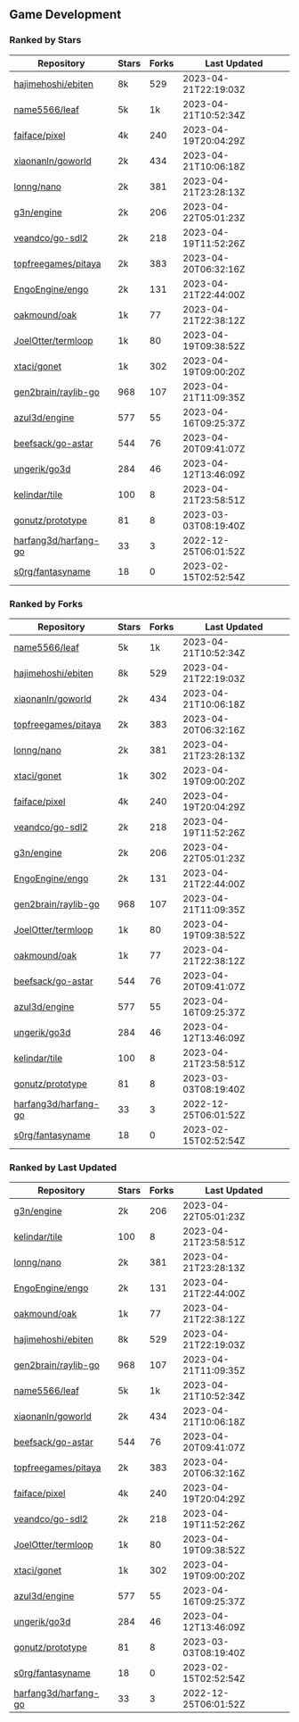 ## Game Development

### Ranked by Stars

| Repository | Stars | Forks | Last Updated |
|------------|-------|-------|--------------|
| [hajimehoshi/ebiten](https://github.com/hajimehoshi/ebiten) | 8k | 529 | 2023-04-21T22:19:03Z |
| [name5566/leaf](https://github.com/name5566/leaf) | 5k | 1k | 2023-04-21T10:52:34Z |
| [faiface/pixel](https://github.com/faiface/pixel) | 4k | 240 | 2023-04-19T20:04:29Z |
| [xiaonanln/goworld](https://github.com/xiaonanln/goworld) | 2k | 434 | 2023-04-21T10:06:18Z |
| [lonng/nano](https://github.com/lonng/nano) | 2k | 381 | 2023-04-21T23:28:13Z |
| [g3n/engine](https://github.com/g3n/engine) | 2k | 206 | 2023-04-22T05:01:23Z |
| [veandco/go-sdl2](https://github.com/veandco/go-sdl2) | 2k | 218 | 2023-04-19T11:52:26Z |
| [topfreegames/pitaya](https://github.com/topfreegames/pitaya) | 2k | 383 | 2023-04-20T06:32:16Z |
| [EngoEngine/engo](https://github.com/EngoEngine/engo) | 2k | 131 | 2023-04-21T22:44:00Z |
| [oakmound/oak](https://github.com/oakmound/oak) | 1k | 77 | 2023-04-21T22:38:12Z |
| [JoelOtter/termloop](https://github.com/JoelOtter/termloop) | 1k | 80 | 2023-04-19T09:38:52Z |
| [xtaci/gonet](https://github.com/xtaci/gonet) | 1k | 302 | 2023-04-19T09:00:20Z |
| [gen2brain/raylib-go](https://github.com/gen2brain/raylib-go) | 968 | 107 | 2023-04-21T11:09:35Z |
| [azul3d/engine](https://github.com/azul3d/engine) | 577 | 55 | 2023-04-16T09:25:37Z |
| [beefsack/go-astar](https://github.com/beefsack/go-astar) | 544 | 76 | 2023-04-20T09:41:07Z |
| [ungerik/go3d](https://github.com/ungerik/go3d) | 284 | 46 | 2023-04-12T13:46:09Z |
| [kelindar/tile](https://github.com/kelindar/tile) | 100 | 8 | 2023-04-21T23:58:51Z |
| [gonutz/prototype](https://github.com/gonutz/prototype) | 81 | 8 | 2023-03-03T08:19:40Z |
| [harfang3d/harfang-go](https://github.com/harfang3d/harfang-go) | 33 | 3 | 2022-12-25T06:01:52Z |
| [s0rg/fantasyname](https://github.com/s0rg/fantasyname) | 18 | 0 | 2023-02-15T02:52:54Z |

### Ranked by Forks

| Repository | Stars | Forks | Last Updated |
|------------|-------|-------|--------------|
| [name5566/leaf](https://github.com/name5566/leaf) | 5k | 1k | 2023-04-21T10:52:34Z |
| [hajimehoshi/ebiten](https://github.com/hajimehoshi/ebiten) | 8k | 529 | 2023-04-21T22:19:03Z |
| [xiaonanln/goworld](https://github.com/xiaonanln/goworld) | 2k | 434 | 2023-04-21T10:06:18Z |
| [topfreegames/pitaya](https://github.com/topfreegames/pitaya) | 2k | 383 | 2023-04-20T06:32:16Z |
| [lonng/nano](https://github.com/lonng/nano) | 2k | 381 | 2023-04-21T23:28:13Z |
| [xtaci/gonet](https://github.com/xtaci/gonet) | 1k | 302 | 2023-04-19T09:00:20Z |
| [faiface/pixel](https://github.com/faiface/pixel) | 4k | 240 | 2023-04-19T20:04:29Z |
| [veandco/go-sdl2](https://github.com/veandco/go-sdl2) | 2k | 218 | 2023-04-19T11:52:26Z |
| [g3n/engine](https://github.com/g3n/engine) | 2k | 206 | 2023-04-22T05:01:23Z |
| [EngoEngine/engo](https://github.com/EngoEngine/engo) | 2k | 131 | 2023-04-21T22:44:00Z |
| [gen2brain/raylib-go](https://github.com/gen2brain/raylib-go) | 968 | 107 | 2023-04-21T11:09:35Z |
| [JoelOtter/termloop](https://github.com/JoelOtter/termloop) | 1k | 80 | 2023-04-19T09:38:52Z |
| [oakmound/oak](https://github.com/oakmound/oak) | 1k | 77 | 2023-04-21T22:38:12Z |
| [beefsack/go-astar](https://github.com/beefsack/go-astar) | 544 | 76 | 2023-04-20T09:41:07Z |
| [azul3d/engine](https://github.com/azul3d/engine) | 577 | 55 | 2023-04-16T09:25:37Z |
| [ungerik/go3d](https://github.com/ungerik/go3d) | 284 | 46 | 2023-04-12T13:46:09Z |
| [kelindar/tile](https://github.com/kelindar/tile) | 100 | 8 | 2023-04-21T23:58:51Z |
| [gonutz/prototype](https://github.com/gonutz/prototype) | 81 | 8 | 2023-03-03T08:19:40Z |
| [harfang3d/harfang-go](https://github.com/harfang3d/harfang-go) | 33 | 3 | 2022-12-25T06:01:52Z |
| [s0rg/fantasyname](https://github.com/s0rg/fantasyname) | 18 | 0 | 2023-02-15T02:52:54Z |

### Ranked by Last Updated

| Repository | Stars | Forks | Last Updated |
|------------|-------|-------|--------------|
| [g3n/engine](https://github.com/g3n/engine) | 2k | 206 | 2023-04-22T05:01:23Z |
| [kelindar/tile](https://github.com/kelindar/tile) | 100 | 8 | 2023-04-21T23:58:51Z |
| [lonng/nano](https://github.com/lonng/nano) | 2k | 381 | 2023-04-21T23:28:13Z |
| [EngoEngine/engo](https://github.com/EngoEngine/engo) | 2k | 131 | 2023-04-21T22:44:00Z |
| [oakmound/oak](https://github.com/oakmound/oak) | 1k | 77 | 2023-04-21T22:38:12Z |
| [hajimehoshi/ebiten](https://github.com/hajimehoshi/ebiten) | 8k | 529 | 2023-04-21T22:19:03Z |
| [gen2brain/raylib-go](https://github.com/gen2brain/raylib-go) | 968 | 107 | 2023-04-21T11:09:35Z |
| [name5566/leaf](https://github.com/name5566/leaf) | 5k | 1k | 2023-04-21T10:52:34Z |
| [xiaonanln/goworld](https://github.com/xiaonanln/goworld) | 2k | 434 | 2023-04-21T10:06:18Z |
| [beefsack/go-astar](https://github.com/beefsack/go-astar) | 544 | 76 | 2023-04-20T09:41:07Z |
| [topfreegames/pitaya](https://github.com/topfreegames/pitaya) | 2k | 383 | 2023-04-20T06:32:16Z |
| [faiface/pixel](https://github.com/faiface/pixel) | 4k | 240 | 2023-04-19T20:04:29Z |
| [veandco/go-sdl2](https://github.com/veandco/go-sdl2) | 2k | 218 | 2023-04-19T11:52:26Z |
| [JoelOtter/termloop](https://github.com/JoelOtter/termloop) | 1k | 80 | 2023-04-19T09:38:52Z |
| [xtaci/gonet](https://github.com/xtaci/gonet) | 1k | 302 | 2023-04-19T09:00:20Z |
| [azul3d/engine](https://github.com/azul3d/engine) | 577 | 55 | 2023-04-16T09:25:37Z |
| [ungerik/go3d](https://github.com/ungerik/go3d) | 284 | 46 | 2023-04-12T13:46:09Z |
| [gonutz/prototype](https://github.com/gonutz/prototype) | 81 | 8 | 2023-03-03T08:19:40Z |
| [s0rg/fantasyname](https://github.com/s0rg/fantasyname) | 18 | 0 | 2023-02-15T02:52:54Z |
| [harfang3d/harfang-go](https://github.com/harfang3d/harfang-go) | 33 | 3 | 2022-12-25T06:01:52Z |

